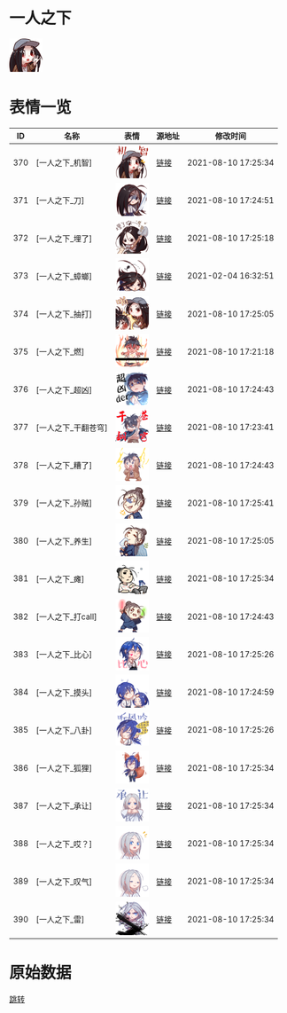 # 一人之下

<img src="./cover.png" height="60" alt="cover" />

# 表情一览

|ID|名称|表情|源地址|修改时间|
|----|----|----|----|----|
|370|[一人之下_机智]|<img src="./pic/000370_%5B一人之下_机智%5D.png" height="60" alt="机智"/>|[链接](http://i0.hdslb.com/bfs/emote/afdcd367d011fbe5b78032daf519689c0bbcdc5e.png)|2021-08-10 17:25:34|
|371|[一人之下_刀]|<img src="./pic/000371_%5B一人之下_刀%5D.png" height="60" alt="刀"/>|[链接](http://i0.hdslb.com/bfs/emote/68036be8868b42a6cbdb61327cfdb50bedde1a38.png)|2021-08-10 17:24:51|
|372|[一人之下_埋了]|<img src="./pic/000372_%5B一人之下_埋了%5D.png" height="60" alt="埋了"/>|[链接](http://i0.hdslb.com/bfs/emote/2784a335e41ac4cdf2ec94bf430a906f933f11f4.png)|2021-08-10 17:25:18|
|373|[一人之下_蟑螂]|<img src="./pic/000373_%5B一人之下_蟑螂%5D.png" height="60" alt="蟑螂"/>|[链接](http://i0.hdslb.com/bfs/emote/a95014fff53b7921b5f1850781ccf5af5ef73234.png)|2021-02-04 16:32:51|
|374|[一人之下_抽打]|<img src="./pic/000374_%5B一人之下_抽打%5D.png" height="60" alt="抽打"/>|[链接](http://i0.hdslb.com/bfs/emote/a6a0a0a20019de939232bdaf3f1882e6d8ffd75e.png)|2021-08-10 17:25:05|
|375|[一人之下_燃]|<img src="./pic/000375_%5B一人之下_燃%5D.png" height="60" alt="燃"/>|[链接](http://i0.hdslb.com/bfs/emote/f2a78e0e05bb90b38b550f57355173f8e9e32a7f.png)|2021-08-10 17:21:18|
|376|[一人之下_超凶]|<img src="./pic/000376_%5B一人之下_超凶%5D.png" height="60" alt="超凶"/>|[链接](http://i0.hdslb.com/bfs/emote/aea3aa73a14350613628a0dac83e77c6c8fa9d68.png)|2021-08-10 17:24:43|
|377|[一人之下_干翻苍穹]|<img src="./pic/000377_%5B一人之下_干翻苍穹%5D.png" height="60" alt="干翻苍穹"/>|[链接](http://i0.hdslb.com/bfs/emote/e5de003a4eb9fef32fe722cd06ad2abc9a3d4ec3.png)|2021-08-10 17:23:41|
|378|[一人之下_糟了]|<img src="./pic/000378_%5B一人之下_糟了%5D.png" height="60" alt="糟了"/>|[链接](http://i0.hdslb.com/bfs/emote/45ad7c1b87cf95743a2ad000b8dd2eedfcf73107.png)|2021-08-10 17:24:43|
|379|[一人之下_孙贼]|<img src="./pic/000379_%5B一人之下_孙贼%5D.png" height="60" alt="孙贼"/>|[链接](http://i0.hdslb.com/bfs/emote/a689c37d5779cda0774d6f4be65cd587c4d0e27f.png)|2021-08-10 17:25:41|
|380|[一人之下_养生]|<img src="./pic/000380_%5B一人之下_养生%5D.png" height="60" alt="养生"/>|[链接](http://i0.hdslb.com/bfs/emote/32adfeb34ecc2e4ab9702813ab547fc0bb09aac7.png)|2021-08-10 17:25:05|
|381|[一人之下_瘫]|<img src="./pic/000381_%5B一人之下_瘫%5D.png" height="60" alt="瘫"/>|[链接](http://i0.hdslb.com/bfs/emote/721c2b271d9edbb937c6dec61ba25568797b27aa.png)|2021-08-10 17:25:34|
|382|[一人之下_打call]|<img src="./pic/000382_%5B一人之下_打call%5D.png" height="60" alt="打call"/>|[链接](http://i0.hdslb.com/bfs/emote/7f979ab31d61e09acb3da46b52c52376e1131abe.png)|2021-08-10 17:24:43|
|383|[一人之下_比心]|<img src="./pic/000383_%5B一人之下_比心%5D.png" height="60" alt="比心"/>|[链接](http://i0.hdslb.com/bfs/emote/fafec3459f631f0ba76adde9faf8aa112469e9c4.png)|2021-08-10 17:25:26|
|384|[一人之下_摸头]|<img src="./pic/000384_%5B一人之下_摸头%5D.png" height="60" alt="摸头"/>|[链接](http://i0.hdslb.com/bfs/emote/500171557765a27c500a7024888c698680c73653.png)|2021-08-10 17:24:59|
|385|[一人之下_八卦]|<img src="./pic/000385_%5B一人之下_八卦%5D.png" height="60" alt="八卦"/>|[链接](http://i0.hdslb.com/bfs/emote/5be05cddd588d7b635cd55501b9b7a47af5dc5bc.png)|2021-08-10 17:25:26|
|386|[一人之下_狐狸]|<img src="./pic/000386_%5B一人之下_狐狸%5D.png" height="60" alt="狐狸"/>|[链接](http://i0.hdslb.com/bfs/emote/022b95f086cd4469aec2a44045729bfda6fd8c95.png)|2021-08-10 17:25:34|
|387|[一人之下_承让]|<img src="./pic/000387_%5B一人之下_承让%5D.png" height="60" alt="承让"/>|[链接](http://i0.hdslb.com/bfs/emote/6a21366ea70b7369b1d3c867f04bf8932e7c9be4.png)|2021-08-10 17:25:34|
|388|[一人之下_哎？]|<img src="./pic/000388_%5B一人之下_哎？%5D.png" height="60" alt="哎？"/>|[链接](http://i0.hdslb.com/bfs/emote/ece804d0f852c6c6c9ae280dca523de672d5631d.png)|2021-08-10 17:25:34|
|389|[一人之下_叹气]|<img src="./pic/000389_%5B一人之下_叹气%5D.png" height="60" alt="叹气"/>|[链接](http://i0.hdslb.com/bfs/emote/f5c79a00613d3e1f71d18332d474c7c0af31e4b2.png)|2021-08-10 17:25:34|
|390|[一人之下_雷]|<img src="./pic/000390_%5B一人之下_雷%5D.png" height="60" alt="雷"/>|[链接](http://i0.hdslb.com/bfs/emote/75bbf0f391e8136d79109ff1d6904b688555b49b.png)|2021-08-10 17:25:34|

# 原始数据

[跳转](./raw.json)

